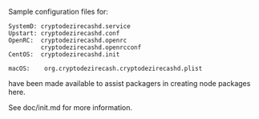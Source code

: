 Sample configuration files for:

```
SystemD: cryptodezirecashd.service
Upstart: cryptodezirecashd.conf
OpenRC:  cryptodezirecashd.openrc
         cryptodezirecashd.openrcconf
CentOS:  cryptodezirecashd.init

macOS:    org.cryptodezirecash.cryptodezirecashd.plist
```
have been made available to assist packagers in creating node packages here.

See doc/init.md for more information.
